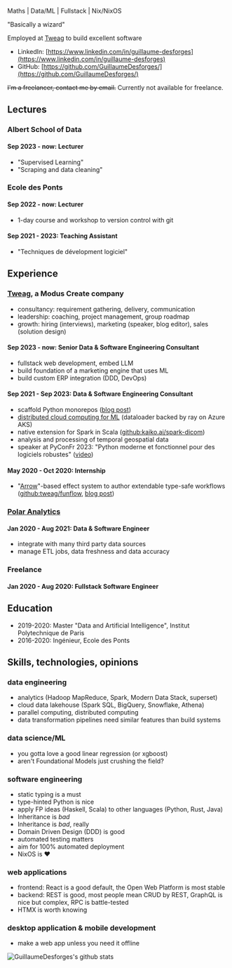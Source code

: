 Maths | Data/ML | Fullstack | Nix/NixOS

"Basically a wizard"

Employed at [Tweag](https://tweag.io) to build excellent software

* LinkedIn: [https://www.linkedin.com/in/guillaume-desforges](https://www.linkedin.com/in/guillaume-desforges)
* GitHub: [https://github.com/GuillaumeDesforges/](https://github.com/GuillaumeDesforges/)

~~I'm a freelancer, contact me by email.~~ Currently not available for freelance.

## Lectures

### Albert School of Data

#### Sep 2023 - now: Lecturer
* "Supervised Learning"
* "Scraping and data cleaning"

### Ecole des Ponts

#### Sep 2022 - now: Lecturer
* 1-day course and workshop to version control with git

#### Sep 2021 - 2023: Teaching Assistant
* "Techniques de dévelopment logiciel"

## Experience

### [Tweag](https://www.tweag.io/), a Modus Create company

* consultancy: requirement gathering, delivery, communication
* leadership: coaching, project management, group roadmap
* growth: hiring (interviews), marketing (speaker, blog editor), sales (solution design)

#### Sep 2023 - now: Senior Data & Software Engineering Consultant
* fullstack web development, embed LLM
* build foundation of a marketing engine that uses ML
* build custom ERP integration (DDD, DevOps)

#### Sep 2021 - Sep 2023: Data & Software Engineering Consultant
* scaffold Python monorepos ([blog post](https://www.tweag.io/blog/2023-04-04-python-monorepo-1/))
* [distributed cloud computing for ML](https://www.tweag.io/blog/2023-04-20-medical-computing-at-scale/) (dataloader backed by ray on Azure AKS)
* native extension for Spark in Scala ([github:kaiko.ai/spark-dicom](https://github.com/kaiko-ai/spark-dicom))
* analysis and processing of temporal geospatial data
* speaker at PyConFr 2023: "Python moderne et fonctionnel pour des logiciels robustes" ([video](https://pyvideo.org/pycon-fr-2023/python-moderne-et-fonctionnel-pour-des-logiciels-robustes.html))

#### May 2020 - Oct 2020: Internship
* "[Arrow](https://www.sciencedirect.com/science/article/pii/S0167642399000234)"-based effect system to author extendable type-safe workflows ([github:tweag/funflow](https://github.com/tweag/funflow), [blog post](https://www.tweag.io/blog/2021-09-23-funflow2-intro/))

### [Polar Analytics](https://www.polaranalytics.com/)

#### Jan 2020 - Aug 2021: Data & Software Engineer
* integrate with many third party data sources
* manage ETL jobs, data freshness and data accuracy

### Freelance

#### Jan 2020 - Aug 2020: Fullstack Software Engineer

## Education

* 2019-2020: Master "Data and Artificial Intelligence", Institut Polytechnique de Paris
* 2016-2020: Ingénieur, Ecole des Ponts

## Skills, technologies, opinions

### data engineering
* analytics (Hadoop MapReduce, Spark, Modern Data Stack, superset)
* cloud data lakehouse (Spark SQL, BigQuery, Snowflake, Athena)
* parallel computing, distributed computing
* data transformation pipelines need similar features than build systems

### data science/ML
* you gotta love a good linear regression (or xgboost)
* aren't Foundational Models just crushing the field?

### software engineering
* static typing is a must
* type-hinted Python is nice
* apply FP ideas (Haskell, Scala) to other languages (Python, Rust, Java)
* Inheritance is _bad_
* Inheritance is _bad_, really
* Domain Driven Design (DDD) is good
* automated testing matters
* aim for 100% automated deployment
* NixOS is ❤

### web applications
* frontend: React is a good default, the Open Web Platform is most stable
* backend: REST is good, most people mean CRUD by REST, GraphQL is nice but complex, RPC is battle-tested
* HTMX is worth knowing

### desktop application & mobile development
* make a web app unless you need it offline

![GuillaumeDesforges's github stats](https://github-readme-stats.vercel.app/api?username=GuillaumeDesforges&show_icons=true&theme=dark)
